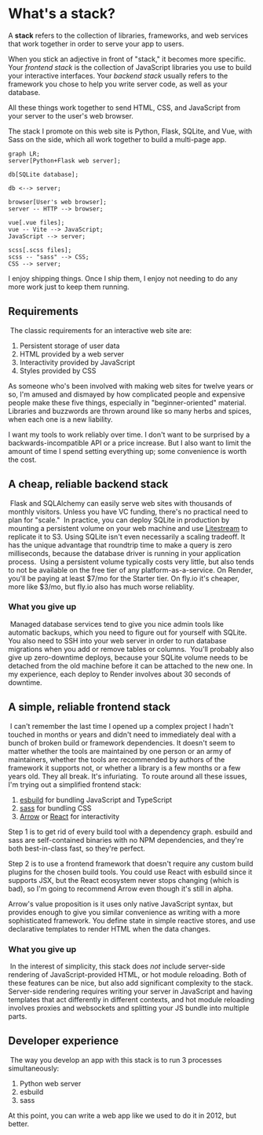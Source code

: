 # What's a stack?

A **stack** refers to the collection of libraries, frameworks, and web services that work together in order to serve your app to users.

When you stick an adjective in front of "stack," it becomes more specific. Your _frontend stack_ is the collection of JavaScript libraries you use to build your interactive interfaces. Your _backend stack_ usually refers to the framework you chose to help you write server code, as well as your database.

All these things work together to send HTML, CSS, and JavaScript from your server to the user's web browser.

The stack I promote on this web site is Python, Flask, SQLite, and Vue, with Sass on the side, which all work together to build a multi-page app.

```mermaid
graph LR;
server[Python+Flask web server];

db[SQLite database];

db <--> server;

browser[User's web browser];
server -- HTTP --> browser;

vue[.vue files];
vue -- Vite --> JavaScript;
JavaScript --> server;

scss[.scss files];
scss -- "sass" --> CSS;
CSS --> server;
```

I enjoy shipping things. Once I ship them, I enjoy not needing to do any more work just to keep them running.
​

## Requirements

​
The classic requirements for an interactive web site are:
​

1. Persistent storage of user data
2. HTML provided by a web server
3. Interactivity provided by JavaScript
4. Styles provided by CSS

As someone who's been involved with making web sites for twelve years or so, I'm amused and dismayed by how complicated people and expensive people make these five things, especially in "beginner-oriented" material. Libraries and buzzwords are thrown around like so many herbs and spices, when each one is a new liability.

I want my tools to work reliably over time. I don't want to be surprised by a backwards-incompatible API or a price increase. But I also want to limit the amount of time I spend setting everything up; some convenience is worth the cost.
​

## A cheap, reliable backend stack

​
Flask and SQLAlchemy can easily serve web sites with thousands of monthly visitors. Unless you have VC funding, there's no practical need to plan for "scale."
​
In practice, you can deploy SQLite in production by mounting a persistent volume on your web machine and use [Litestream](https://litestream.io/) to replicate it to S3.
​
Using SQLite isn't even necessarily a scaling tradeoff. It has the unique advantage that roundtrip time to make a query is zero milliseconds, because the database driver is running in your application process.
​
Using a persistent volume typically costs very little, but also tends to not be available on the free tier of any platform-as-a-service. On Render, you'll be paying at least $7/mo for the Starter tier. On fly.io it's cheaper, more like $3/mo, but fly.io also has much worse reliablity.
​

### What you give up

​
Managed database services tend to give you nice admin tools like automatic backups, which you need to figure out for yourself with SQLite. You also need to SSH into your web server in order to run database migrations when you add or remove tables or columns.
​
You'll probably also give up zero-downtime deploys, because your SQLite volume needs to be detached from the old machine before it can be attached to the new one. In my experience, each deploy to Render involves about 30 seconds of downtime.
​

## A simple, reliable frontend stack

​
I can't remember the last time I opened up a complex project I hadn't touched in months or years and didn't need to immediately deal with a bunch of broken build or framework dependencies. It doesn't seem to matter whether the tools are maintained by one person or an army of maintainers, whether the tools are recommended by authors of the framework it supports not, or whether a library is a few months or a few years old. They all break. It's infuriating.
​
To route around all these issues, I'm trying out a simplified frontend stack:
​

1. [esbuild](https://esbuild.github.io) for bundling JavaScript and TypeScript
2. [sass](https://sass-lang.com/install) for bundling CSS
3. [Arrow](https://www.arrow-js.com/) or [React](https://react.dev/) for interactivity

Step 1 is to get rid of every build tool with a dependency graph. esbuild and sass are self-contained binaries with no NPM dependencies, and they're both best-in-class fast, so they're perfect.

Step 2 is to use a frontend framework that doesn't require any custom build plugins for the chosen build tools. You could use React with esbuild since it supports JSX, but the React ecosystem never stops changing (which is bad), so I'm going to recommend Arrow even though it's still in alpha.

Arrow's value proposition is it uses only native JavaScript syntax, but provides enough to give you similar convenience as writing with a more sophisticated framework. You define state in simple reactive stores, and use declarative templates to render HTML when the data changes.

### What you give up

​
In the interest of simplicity, this stack does _not_ include server-side rendering of JavaScript-provided HTML, or hot module reloading. Both of these features can be nice, but also add significant complexity to the stack. Server-side rendering requires writing your server in JavaScript and having templates that act differently in different contexts, and hot module reloading involves proxies and websockets and splitting your JS bundle into multiple parts.
​

## Developer experience

​
The way you develop an app with this stack is to run 3 processes simultaneously:
​

1. Python web server
2. esbuild
3. sass

At this point, you can write a web app like we used to do it in 2012, but better.
